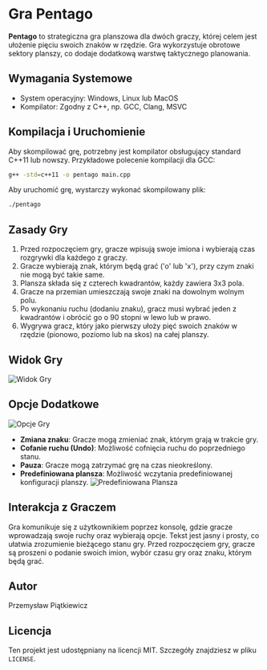 # Gra Pentago

**Pentago** to strategiczna gra planszowa dla dwóch graczy, której celem jest ułożenie pięciu swoich znaków w rzędzie. Gra wykorzystuje obrotowe sektory planszy, co dodaje dodatkową warstwę taktycznego planowania.

## Wymagania Systemowe
- System operacyjny: Windows, Linux lub MacOS
- Kompilator: Zgodny z C++, np. GCC, Clang, MSVC

## Kompilacja i Uruchomienie
Aby skompilować grę, potrzebny jest kompilator obsługujący standard C++11 lub nowszy. Przykładowe polecenie kompilacji dla GCC:
```bash
g++ -std=c++11 -o pentago main.cpp
```
Aby uruchomić grę, wystarczy wykonać skompilowany plik:
```bash
./pentago
```

## Zasady Gry
1. Przed rozpoczęciem gry, gracze wpisują swoje imiona i wybierają czas rozgrywki dla każdego z graczy.
2. Gracze wybierają znak, którym będą grać ('o' lub 'x'), przy czym znaki nie mogą być takie same.
3. Plansza składa się z czterech kwadrantów, każdy zawiera 3x3 pola.
4. Gracze na przemian umieszczają swoje znaki na dowolnym wolnym polu.
5. Po wykonaniu ruchu (dodaniu znaku), gracz musi wybrać jeden z kwadrantów i obrócić go o 90 stopni w lewo lub w prawo.
6. Wygrywa gracz, który jako pierwszy ułoży pięć swoich znaków w rzędzie (pionowo, poziomo lub na skos) na całej planszy.

## Widok Gry
![Widok Gry](images/widok.png)

## Opcje Dodatkowe
![Opcje Gry](images/opcje.png)
- **Zmiana znaku**: Gracze mogą zmieniać znak, którym grają w trakcie gry.
- **Cofanie ruchu (Undo)**: Możliwość cofnięcia ruchu do poprzedniego stanu.
- **Pauza**: Gracze mogą zatrzymać grę na czas nieokreślony.
- **Predefiniowana plansza**: Możliwość wczytania predefiniowanej konfiguracji planszy.
![Predefiniowana Plansza](images/predefiniowana.png)
## Interakcja z Graczem
Gra komunikuje się z użytkownikiem poprzez konsolę, gdzie gracze wprowadzają swoje ruchy oraz wybierają opcje. Tekst jest jasny i prosty, co ułatwia zrozumienie bieżącego stanu gry. Przed rozpoczęciem gry, gracze są proszeni o podanie swoich imion, wybór czasu gry oraz znaku, którym będą grać.

## Autor

Przemysław Piątkiewicz

## Licencja

Ten projekt jest udostępniany na licencji MIT. Szczegóły znajdziesz w pliku `LICENSE`.

